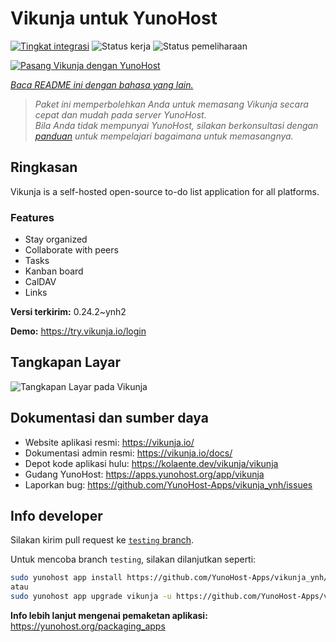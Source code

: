<!--
N.B.: README ini dibuat secara otomatis oleh <https://github.com/YunoHost/apps/tree/master/tools/readme_generator>
Ini TIDAK boleh diedit dengan tangan.
-->

# Vikunja untuk YunoHost

[![Tingkat integrasi](https://apps.yunohost.org/badge/integration/vikunja)](https://ci-apps.yunohost.org/ci/apps/vikunja/)
![Status kerja](https://apps.yunohost.org/badge/state/vikunja)
![Status pemeliharaan](https://apps.yunohost.org/badge/maintained/vikunja)

[![Pasang Vikunja dengan YunoHost](https://install-app.yunohost.org/install-with-yunohost.svg)](https://install-app.yunohost.org/?app=vikunja)

*[Baca README ini dengan bahasa yang lain.](./ALL_README.md)*

> *Paket ini memperbolehkan Anda untuk memasang Vikunja secara cepat dan mudah pada server YunoHost.*  
> *Bila Anda tidak mempunyai YunoHost, silakan berkonsultasi dengan [panduan](https://yunohost.org/install) untuk mempelajari bagaimana untuk memasangnya.*

## Ringkasan

Vikunja is a self-hosted open-source to-do list application for all platforms.

### Features

- Stay organized 
- Collaborate with peers
- Tasks  
- Kanban board
- CalDAV
- Links  

**Versi terkirim:** 0.24.2~ynh2

**Demo:** <https://try.vikunja.io/login>

## Tangkapan Layar

![Tangkapan Layar pada Vikunja](./doc/screenshots/kanban.png)

## Dokumentasi dan sumber daya

- Website aplikasi resmi: <https://vikunja.io/>
- Dokumentasi admin resmi: <https://vikunja.io/docs/>
- Depot kode aplikasi hulu: <https://kolaente.dev/vikunja/vikunja>
- Gudang YunoHost: <https://apps.yunohost.org/app/vikunja>
- Laporkan bug: <https://github.com/YunoHost-Apps/vikunja_ynh/issues>

## Info developer

Silakan kirim pull request ke [`testing` branch](https://github.com/YunoHost-Apps/vikunja_ynh/tree/testing).

Untuk mencoba branch `testing`, silakan dilanjutkan seperti:

```bash
sudo yunohost app install https://github.com/YunoHost-Apps/vikunja_ynh/tree/testing --debug
atau
sudo yunohost app upgrade vikunja -u https://github.com/YunoHost-Apps/vikunja_ynh/tree/testing --debug
```

**Info lebih lanjut mengenai pemaketan aplikasi:** <https://yunohost.org/packaging_apps>

